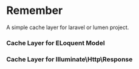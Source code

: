 Remember
=========

A simple cache layer for laravel or lumen project.


### Cache Layer for ELoquent Model

### Cache Layer for Illuminate\Http\Response
